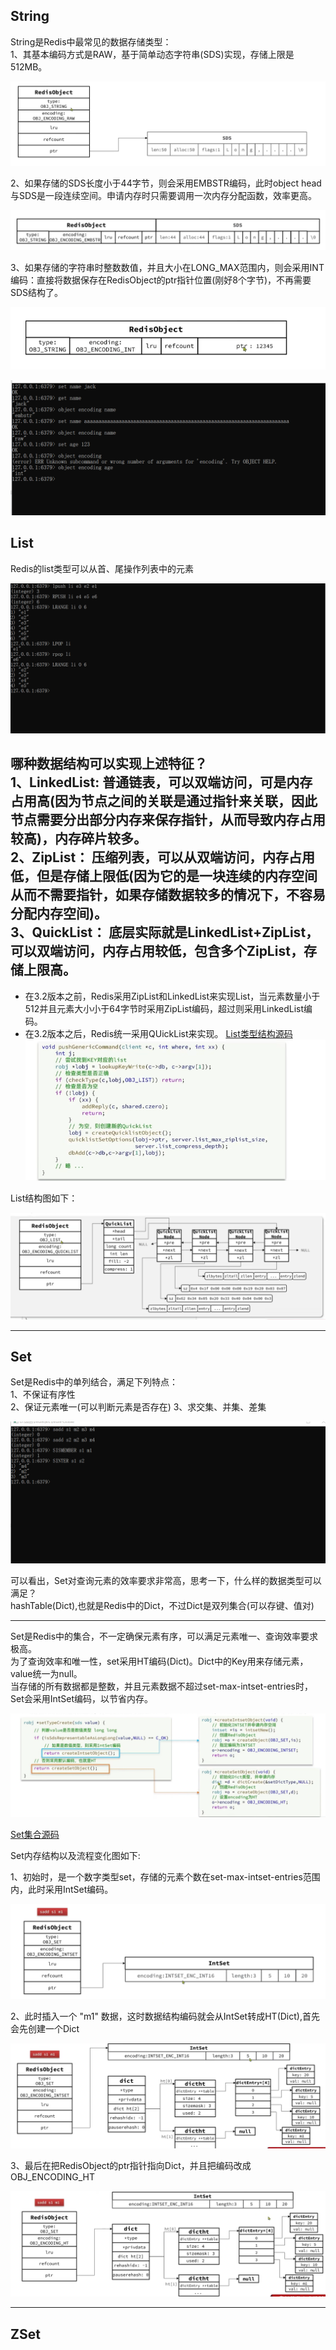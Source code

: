## String
String是Redis中最常见的数据存储类型：  
1、其基本编码方式是RAW，基于简单动态字符串(SDS)实现，存储上限是512MB。    

![img/img_38.png](img/img_38.png)

2、如果存储的SDS长度小于44字节，则会采用EMBSTR编码，此时object head与SDS是一段连续空间。申请内存时只需要调用一次内存分配函数，效率更高。  

![img/img_39.png](img/img_39.png)

3、如果存储的字符串时整数数值，并且大小在LONG_MAX范围内，则会采用INT编码：直接将数据保存在RedisObject的ptr指针位置(刚好8个字节)，不再需要SDS结构了。  

![img/img_40.png](img/img_40.png)

![img/img_41.png](img/img_41.png)


## List
Redis的list类型可以从首、尾操作列表中的元素  

![img/img_42.png](img/img_42.png)  

哪种数据结构可以实现上述特征？  
1、LinkedList: 普通链表，可以双端访问，可是内存占用高(因为节点之间的关联是通过指针来关联，因此节点需要分出部分内存来保存指针，从而导致内存占用较高)，内存碎片较多。  
2、ZipList： 压缩列表，可以从双端访问，内存占用低，但是存储上限低(因为它的是一块连续的内存空间从而不需要指针，如果存储数据较多的情况下，不容易分配内存空间)。  
3、QuickList： 底层实际就是LinkedList+ZipList，可以双端访问，内存占用较低，包含多个ZipList，存储上限高。   
---
 * 在3.2版本之前，Redis采用ZipList和LinkedList来实现List，当元素数量小于512并且元素大小小于64字节时采用ZipList编码，超过则采用LinkedList编码。  
 * 在3.2版本之后，Redis统一采用QUickList来实现。 [List类型结构源码](src/t_list.c) 
![img/img_43.png](img/img_43.png)

List结构图如下：  

![img/img_44.png](img/img_44.png)

---

## Set
Set是Redis中的单列结合，满足下列特点：  
1、不保证有序性  
2、保证元素唯一(可以判断元素是否存在)
3、求交集、并集、差集  

 ![img/img_45.png](img/img_45.png)
 
可以看出，Set对查询元素的效率要求非常高，思考一下，什么样的数据类型可以满足？  
hashTable(Dict),也就是Redis中的Dict，不过Dict是双列集合(可以存键、值对)  

---
Set是Redis中的集合，不一定确保元素有序，可以满足元素唯一、查询效率要求极高。   
为了查询效率和唯一性，set采用HT编码(Dict)。Dict中的Key用来存储元素，value统一为null。    
当存储的所有数据都是整数，并且元素数据不超过set-max-intset-entries时，Set会采用IntSet编码，以节省内存。   

![img/img_46.png](img/img_46.png)

[Set集合源码](src/t_set.c)

Set内存结构以及流程变化图如下:  

1、初始时，是一个数字类型set，存储的元素个数在set-max-intset-entries范围内，此时采用IntSet编码。

![img/img_47.png](img/img_47.png)

2、此时插入一个 "m1" 数据，这时数据结构编码就会从IntSet转成HT(Dict),首先会先创建一个Dict   

![img/img_48.png](img/img_48.png)

3、最后在把RedisObject的ptr指针指向Dict，并且把编码改成OBJ_ENCODING_HT     

![img/img_49.png](img/img_49.png)

---

## ZSet
